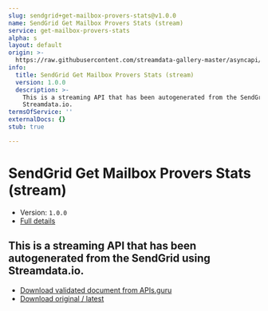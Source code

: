 ```yaml
---
slug: sendgrid+get-mailbox-provers-stats@v1.0.0
name: SendGrid Get Mailbox Provers Stats (stream)
service: get-mailbox-provers-stats
alpha: s
layout: default
origin: >-
  https://raw.githubusercontent.com/streamdata-gallery-master/asyncapi/master/_listings/sendgrid/sendgrid-get-mailbox-provers-stats-stream-async.md
info:
  title: SendGrid Get Mailbox Provers Stats (stream)
  version: 1.0.0
  description: >-
    This is a streaming API that has been autogenerated from the SendGrid using
    Streamdata.io.
termsOfService: ''
externalDocs: {}
stub: true

---
```

# SendGrid Get Mailbox Provers Stats (stream)

* Version: `1.0.0`
* [Full details](../html/sendgrid+get-mailbox-provers-stats@v1.0.0.html)



## This is a streaming API that has been autogenerated from the SendGrid using Streamdata.io.



* [Download validated document from APIs.guru](https://raw.githubusercontent.com/APIs-guru/asyncapi-directory/master/docs/APIs/sendgrid%2Bget-mailbox-provers-stats%40v1.0.0.yaml)
* [Download original / latest](https://raw.githubusercontent.com/streamdata-gallery-master/asyncapi/master/_listings/sendgrid/sendgrid-get-mailbox-provers-stats-stream-async.md)

<script type="application/ld+json">
{
  "@context": "http://schema.org/",
  "@type": "WebAPI",
  "description": "This is a streaming API that has been autogenerated from the SendGrid using Streamdata.io.",
  "documentation": "",

  "name": "SendGrid Get Mailbox Provers Stats (stream)"
}
</script>
